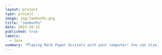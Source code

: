 ```yaml
---
layout: project
type: project
image: img/JanKenPo.png
title: "JanKenPo"
date: 2023-10-15
published: true
labels:
  - Java
summary: "Playing Rock Paper Scissors with your computer! You can also see the results in the ICS211 folder, the 'scores.txt' file."
---
```



